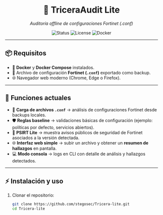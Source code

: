 <!-- HERO -->
<div align="center">
  <h1>🦕 TriceraAudit Lite</h1>
  <p><em>Auditoría offline de configuraciones Fortinet (.conf)</em></p>

  <p>
    <img alt="Status" src="https://img.shields.io/badge/status-stable-brightgreen?style=for-the-badge">
    <img alt="License" src="https://img.shields.io/badge/license-MIT-blue?style=for-the-badge">
    <img alt="Docker" src="https://img.shields.io/badge/Docker-ready-0db7ed?style=for-the-badge&logo=docker&logoColor=white">
  </p>
</div>

---

## 📦 Requisitos  

- 🐳 **Docker** y **Docker Compose** instalados.  
- 📂 Archivo de configuración **Fortinet (`.conf`)** exportado como backup.  
- 🌐 Navegador web moderno (Chrome, Edge o Firefox).  

---

## 🚀 Funciones actuales  

- 📂 **Carga de archivos `.conf`** → análisis de configuraciones Fortinet desde backups locales.  
- 🛡️ **Reglas baseline** → validaciones básicas de configuración (ejemplo: políticas por defecto, servicios abiertos).  
- 📢 **PSIRT Lite** → muestra avisos públicos de seguridad de Fortinet asociados a la versión detectada.  
- 🌐 **Interfaz web simple** → subir un archivo y obtener un **resumen de hallazgos** en pantalla.  
- 💻 **Modo consola** → logs en CLI con detalle de análisis y hallazgos detectados.  

---

## ⚡ Instalación y uso  

1. Clonar el repositorio:  
   ```bash
   git clone https://github.com/stegosec/Tricera-lite.git
   cd Tricera-lite

